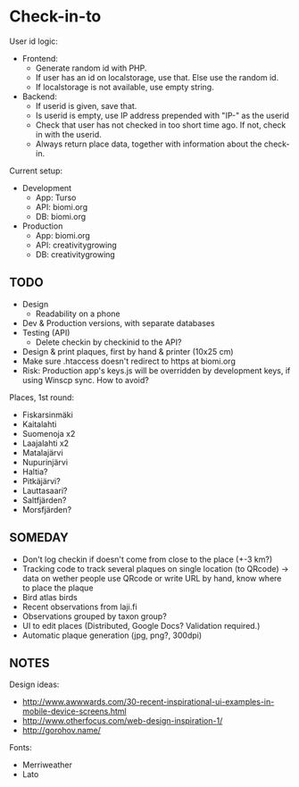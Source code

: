 Check-in-to
====================

User id logic:
- Frontend:
    - Generate random id with PHP.
    - If user has an id on localstorage, use that. Else use the random id.
    - If localstorage is not available, use empty string.
- Backend:
    - If userid is given, save that.
    - Is userid is empty, use IP address prepended with "IP-" as the userid
    - Check that user has not checked in too short time ago. If not, check in with the userid.
    - Always return place data, together with information about the check-in.
   
Current setup:
- Development
    - App: Turso
    - API: biomi.org
    - DB: biomi.org
- Production
    - App: biomi.org
    - API: creativitygrowing
    - DB: creativitygrowing

TODO
----

- Design
    - Readability on a phone
- Dev & Production versions, with separate databases
- Testing (API)
    - Delete checkin by checkinid to the API?
- Design & print plaques, first by hand & printer (10x25 cm)
- Make sure .htaccess doesn't redirect to https at biomi.org
- Risk: Production app's keys.js will be overridden by development keys, if using Winscp sync. How to avoid?

Places, 1st round:
- Fiskarsinmäki
- Kaitalahti
- Suomenoja x2
- Laajalahti x2
- Matalajärvi
- Nupurinjärvi
- Haltia?
- Pitkäjärvi?
- Lauttasaari?
- Saltfjärden?
- Morsfjärden?

SOMEDAY
-------

- Don't log checkin if doesn't come from close to the place (+-3 km?)
- Tracking code to track several plaques on single location (to QRcode) -> data on wether people use QRcode or write URL by hand, know where to place the plaque 
- Bird atlas birds
- Recent observations from laji.fi
- Observations grouped by taxon group?
- UI to edit places (Distributed, Google Docs? Validation required.)
- Automatic plaque generation (jpg, png?, 300dpi)

NOTES
-----

Design ideas:
- http://www.awwwards.com/30-recent-inspirational-ui-examples-in-mobile-device-screens.html
- http://www.otherfocus.com/web-design-inspiration-1/
- http://gorohov.name/

Fonts:
- Merriweather
- Lato


